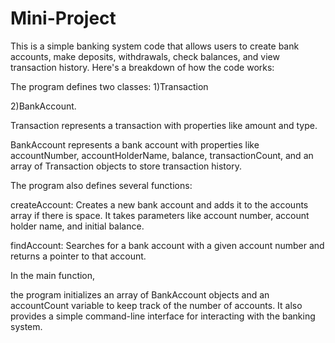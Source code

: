 # Mini-Project
This is a simple banking system code that allows users to create bank accounts, make deposits, withdrawals, check balances, and view transaction history. Here's a breakdown of how the code works:

The program defines two classes: 
1)Transaction 

2)BankAccount.

Transaction represents a transaction with properties like amount and type.

BankAccount represents a bank account with properties like accountNumber, accountHolderName, balance, transactionCount, and an array of Transaction objects to store transaction history.


The program also defines several functions:

createAccount: Creates a new bank account and adds it to the accounts array if there is space. It takes parameters like account number, account holder name, and initial balance.

findAccount: Searches for a bank account with a given account number and returns a pointer to that account.


In the main function, 

the program initializes an array of BankAccount objects and an accountCount variable to keep track of the number of accounts. It also provides a simple command-line interface for interacting with the banking system.
